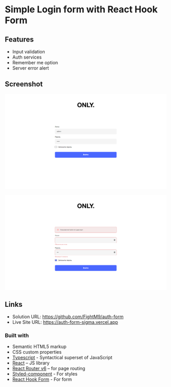 # Simple Login form with React Hook Form

## Features

- Input validation
- Auth services
- Remember me option
- Server error alert

## Screenshot

![demo](./assets/demo.png)

![demo2](./assets/demo2.png)

## Links

- Solution URL: https://github.com/FightM9/auth-form
- Live Site URL: https://auth-form-sigma.vercel.app

### Built with

- Semantic HTML5 markup
- CSS custom properties
- [Typescript](https://www.typescriptlang.org/) - Syntactical superset of JavaScript
- [React](https://reactjs.org/) – JS library
- [React Router v6](https://reactrouter.com/) – for page routing
- [Styled-component](https://styled-components.com/) - For styles
- [React Hook Form](https://react-hook-form.com/) - For form